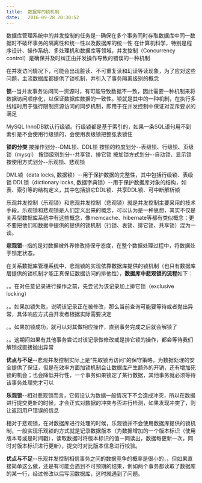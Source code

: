 ```yaml
---
title:  数据库的锁机制
date:   2016-09-28 20:30:52
---
```

数据库管理系统中的并发控制的任务是--确保在多个事务同时存取数据库中同一数据时不破坏事务的隔离性和统一性以及数据库的统一性
在计算机科学，特别是程序设计、操作系统、多处理机和数据库等领域，并发控制（Concurrency control）是确保并及时纠正由并发操作导致的错误的一种机制

在并发访问情况下，可能会出现脏读、不可重复读和幻读等读现象，为了应对这些问题，主流数据库都提供了锁机制，并引入了事务隔离级别的概念

**锁**--当并发事务访问同一资源时，有可能导致数据不一致，因此需要一种机制来将数据访问顺序化，以保证数据库数据的一致性。锁就是其中的一种机制，在执行多线程时用于强行限制资源访问的同步机制，即用于在并发控制中保证对互斥要求的满足

MySQL InnoDB默认行级锁。行级锁都是基于索引的，如果一条SQL语句用不到索引是不会使用行级锁的，会使用表级锁把整张表锁住

**锁的分类**
按操作划分--DML锁、DDL锁
按锁的粒度划分--表级锁、行级锁、页级锁（mysql）
按锁级别划分--共享锁、排它锁
按加锁方式划分--自动锁、显示锁
按使用方式划分--乐观锁、悲观锁

DML锁（data locks, 数据锁）--用于保护数据的完整性，其中包括行级锁、表级锁
DDL锁（dictionary locks, 数据字典锁）--用于保护数据库对象的结构，如表、索引等的结构定义，其中包括排它DDL锁、共享DDL锁、可中断解析锁

乐观并发控制（乐观锁）和悲观并发控制（悲观锁）就是并发控制主要采用的技术手段。乐观锁和悲观锁是人们定义出来的概念，可以认为是一种思想，其实不仅是关系型数据库系统中有这些概念，像memcache、hibernate等都有类似概念；更不要把他们和数据中提供的提供的锁机制（行锁、表锁、排它锁、共享锁）混为一谈。

**悲观锁**--指的是对数据被外界修改持保守态度，在整个数据处理过程中，将数据处于锁定状态。

在关系数据库管理系统中，悲观锁的实现依靠数据库提供的锁机制（也只有数据库层提供的锁机制才能正真保证数据访问的排他性），**数据库中悲观锁的流程**如下：

。。在对任意记录进行操作之前，先尝试为该记录加上排它锁（exclusive locking）

。。如果加锁失败，说明该记录正在被修改，那么当前查询可能要等待或者抛出异常，具体响应方式由开发者根据实际需要决定

。。如果加锁成功，就可以对其做相应操作，直到事务完成之后就会解锁了

。。这期间如果有其他事务尝试对该记录做修改或是排它锁的操作，都会等待我们解锁或直接抛出异常

**优点与不足**--悲观并发控制实际上是“先取锁再访问”的保守策略，为数据处理的安全提供了保证，但是在效率方面加锁机制会让数据库产生额外的开销，还有增加死锁的机会；也会降低并行性，一个事务如果锁定了某行数据，其他事务就必须等待该事务处理完才可以

**乐观锁**--相对悲观锁而言，它假设认为数据一般情况下不会造成冲突，所以在数据进行提交更新的时候，才会正式对数据的冲突与否进行检测，如果发现冲突了，则让返回用户错误的信息

相对于悲观锁，在对数据库进行处理的时候，乐观锁并不会使用数据库提供的锁机制，一般实现乐观锁的方式就是记录数据版本（为数据增加的一个版本标识（使用版本号或是时间戳），读取数据时将版本标识的值一同读出，数据每更新一次，同时对版本标识进行更新），提交时对比版本信息进行校验。

**优点与不足**--乐观并发控制相信事务之间的数据竞争的概率是很小的，，但如果直接简单这么做，还是有可能会遇到不可预期的结果，例如两个事务都读取了数据库的某一行，经过修改以后写回数据库，这时就遇到了问题。